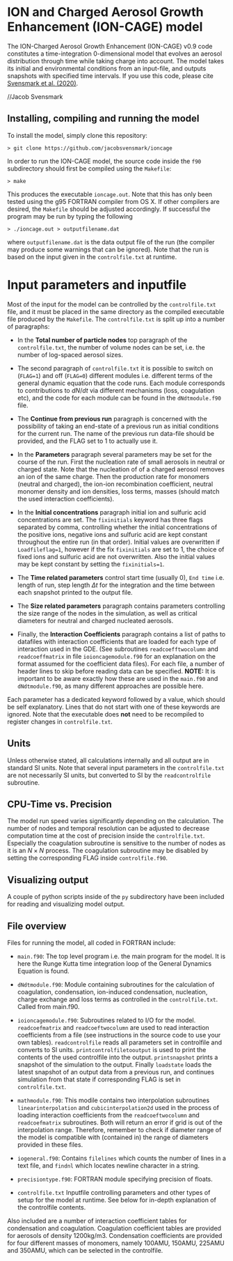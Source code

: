 # ION and Charged Aerosol Growth Enhancement (ION-CAGE) model

The ION-Charged Aerosol Growth Enhancement (ION-CAGE) v0.9 code
constitutes a time-integration 0-dimensional model that evolves an
aerosol distribution through time while taking charge into account. The
model takes its initial and environmental conditions from an input-file,
and outputs snapshots with specified time intervals. If you use this
code, please cite [Svensmark et al. 
(2020)](https://doi.org/10.1029/2020EA001142). 

//Jacob Svensmark

## Installing, compiling and running the model

To install the model, simply clone this repository:

    > git clone https://github.com/jacobsvensmark/ioncage

In order to run the ION-CAGE model, the source code inside the `f90`
subdirectory should first be compiled using the `Makefile`:

    > make

This produces the executable `ioncage.out`. Note that this has only been
tested using the g95 FORTRAN compiler from OS X. If other compilers are
desired, the `Makefile` should be adjusted accordingly. If successful
the program may be run by typing the following

    > ./ioncage.out > outputfilename.dat

where `outputfilename.dat` is the data output file of the run (the
compiler may produce some warnings that can be ignored). Note that the
run is based on the input given in the `controlfile.txt` at runtime.

# Input parameters and inputfile

Most of the input for the model can be controlled by the
`controlfile.txt` file, and it must be placed in the same directory as
the compiled executable file produced by the `Makefile`. The
`controlfile.txt` is split up into a number of paragraphs:

-   In the **Total number of particle nodes** top paragraph of the
    `controlfile.txt`, the number of volume nodes can be set, i.e. the
    number of log-spaced aerosol sizes.

-   The second paragraph of `controlfile.txt` it is possible to switch
    on (`FLAG=1`) and off (`FLAG=0`)
    different modules i.e. different terms of the general dynamic
    equation that the code runs. Each module corresponds to
    contributions to $dN/dt$ via different mechanisms (loss, coagulation
    etc), and the code for each module can be found in the
    `dNdtmodule.f90` file.

-   The **Continue from previous run** paragraph is concerned with the
    possibility of taking an end-state of a previous run as initial
    conditions for the current run. The name of the previous run
    data-file should be provided, and the FLAG set to 1 to actually use
    it.

-   In the **Parameters** paragraph several parameters may be set for
    the course of the run. First the nucleation rate of small aerosols
    in neutral or charged state. Note that the nucleation of of a
    charged aerosol removes an ion of the same charge. Then the
    production rate for monomers (neutral and charged), the ion-ion
    recombination coefficient, neutral monomer density and ion
    densities, loss terms, masses (should match the used interaction
    coefficients).

-   In the **Initial concentrations** paragraph initial ion and sulfuric
    acid concentrations are set. The `fixinitials` keyword has three
    flags separated by comma, controlling whether the initial
    concentrations of the positive ions, negative ions and sulfuric acid
    are kept constant throughout the entire run (in that order). Initial
    values are overwritten if `Loadfileflag=1`, however if the fix
    `fixinitials` are set to 1, the choice of fixed ions and sulfuric
    acid are not overwritten. Also the initial values may be kept
    constant by setting the `fixinitials=1`.

-   The **Time related parameters** control start time (usually 0),
    `End time` i.e. length of run, step length $\Delta t$ for the
    integration and the time between each snapshot printed to the output
    file.

-   The **Size related parameters** paragraph contains parameters
    controlling the size range of the nodes in the simulation, as well
    as critical diameters for neutral and charged nucleated aerosols.

-   Finally, the **Interaction Coefficients** paragraph contains a list
    of paths to datafiles with interaction coefficients that are loaded
    for each type of interaction used in the GDE. (See subroutines
    `readcoefftwocolumn` and `readcoeffmatrix` in file
    `ioioncagemodule.f90` for an explanation on the format assumed for
    the coefficient data files). For each file, a number of header lines
    to skip before reading data can be specified. **NOTE:** It is
    important to be aware exactly how these are used in the `main.f90`
    and `dNdtmodule.f90`, as many different approaches are possible
    here.

Each parameter has a dedicated keyword followed by a value, which should
be self explanatory. Lines that do not start with one of these keywords
are ignored. Note that the executable does **not** need to be recompiled
to register changes in `controlfile.txt`.

## Units

Unless otherwise stated, all calculations internally and all output are
in standard SI units. Note that several input parameters in the
`controlfile.txt` are not necessarily SI units, but converted to SI by
the `readcontrolfile` subroutine.

## CPU-Time vs. Precision

The model run speed varies significantly depending on the calculation.
The number of nodes and temporal resolution can be adjusted to decrease
computation time at the cost of precision inside the `controlfile.txt`.
Especially the coagulation subroutine is sensitive to the number of
nodes as it is an $N\times N$ process. The coagulation subroutine may be
disabled by setting the corresponding FLAG inside `controlfile.f90`.

## Visualizing output

A couple of python scripts inside of the `py` subdirectory have been
included for reading and visualizing model output.

## File overview

Files for running the model, all coded in FORTRAN include:

-   `main.f90`: The top level program i.e. the main program for the
    model. It is here the Runge Kutta time integration loop of the
    General Dynamics Equation is found.

-   `dNdtmodule.f90`: Module containing subroutines for the calculation
    of coagulation, condensation, ion-induced condensation, nucleation,
    charge exchange and loss terms as controlled in the
    `controlfile.txt`. Called from main.f90.

-   `ioioncagemodule.f90`: Subroutines related to I/O for the model.
    `readcoefmatrix` and `readcoeftwocolumn` are used to read
    interaction coefficients from a file (see instructions in the source
    code to use your own tables). `readcontrolfile` reads all parameters
    set in controlfile and converts to SI units.
    `printcontrolfiletooutput` is used to print the contents of the used
    controlfile into the output. `printsnapshot` prints a snapshot of
    the simulation to the output. Finally `loadstate` loads the latest
    snapshot of an output data from a previous run, and continues
    simulation from that state if corresponding FLAG is set in
    `controlfile.txt`.

-   `mathmodule.f90`: This modile contains two interpolation subroutines
    `linearinterpolation` and `cubicinterpolation2d` used in the process
    of loading interaction coefficients from the `readcoeftwocolumn` and
    `readcoefmatrix` subroutines. Both will return an error if grid is
    out of the interpolation range. Therefore, remember to check if
    diameter range of the model is compatible with (contained in) the
    range of diameters provided in these files.

-   `iogeneral.f90`: Contains `filelines` which counts the number of
    lines in a text file, and `findnl` which locates newline character
    in a string.

-   `precisiontype.f90`: FORTRAN module specifying precision of floats.

-   `controlfile.txt` Inputfile controlling parameters and other types
    of setup for the model at runtime. See below for in-depth
    explanation of the controlfile contents.

Also included are a number of interaction coefficient tables for
condensation and coagulation. Coagulation coefficient tables are
provided for aerosols of density 1200kg/m3. Condensation
coefficients are provided for four different masses of monomers, namely
100AMU, 150AMU, 225AMU and 350AMU, which can be selected
in the controlfile.
